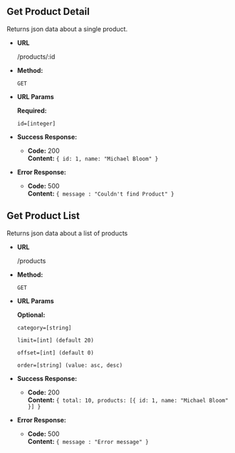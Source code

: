 **Get Product Detail**
----
  Returns json data about a single product.

* **URL**

  /products/:id

* **Method:**

  `GET`

*  **URL Params**

   **Required:**

   `id=[integer]`


* **Success Response:**

  * **Code:** 200 <br />
    **Content:** `{ id: 1, name: "Michael Bloom" }`

* **Error Response:**

  * **Code:** 500 <br />
    **Content:** `{ message : "Couldn't find Product" }`



**Get Product List**
----
  Returns json data about a list of products

* **URL**

  /products

* **Method:**

  `GET`

*  **URL Params**

   **Optional:**

   `category=[string]`

   `limit=[int] (default 20)`

   `offset=[int] (default 0)`

   `order=[string] (value: asc, desc)`


* **Success Response:**

  * **Code:** 200 <br />
    **Content:** `{ total: 10, products: [{ id: 1, name: "Michael Bloom" }] }`

* **Error Response:**

  * **Code:** 500 <br />
    **Content:** `{ message : "Error message" }`

